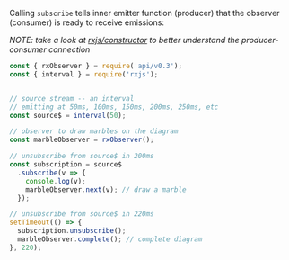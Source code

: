 <!--
name:		
title:		subscribe
pageTitle:	subscribe — RxJS Observable method example + marble diagram
desc:		subscribe method indicates to inner emitter that the Observer is ready to receive emissions
docsUrl:	https://rxjs.dev/api/index/class/Observable#subscribe
-->

Calling `subscribe` tells inner emitter function (producer) that the observer (consumer) is ready to receive emissions:

_NOTE: take a look at [rxjs/constructor](/rxjs/constructor/) to better understand the producer-consumer connection_

```js
const { rxObserver } = require('api/v0.3');
const { interval } = require('rxjs');


// source stream -- an interval
// emitting at 50ms, 100ms, 150ms, 200ms, 250ms, etc
const source$ = interval(50);

// observer to draw marbles on the diagram
const marbleObserver = rxObserver();

// unsubscribe from source$ in 200ms
const subscription = source$
  .subscribe(v => {
    console.log(v);
    marbleObserver.next(v); // draw a marble
  });

// unsubscribe from source$ in 220ms
setTimeout(() => {
  subscription.unsubscribe();
  marbleObserver.complete(); // complete diagram
}, 220);
```
